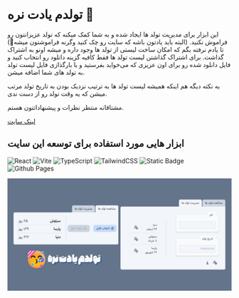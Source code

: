 # تولدم یادت نره 🥳
این ابزار برای مدیریت تولد ها ایجاد شده و به شما کمک میکنه که تولد عزیزانتون رو فراموش نکنید. (البته باید یادتون باشه که سایت رو چک کنید وگرنه فراموشتون میشه🤭)
تا یادم نرفته بگم که امکان ساخت لیستی از تولد ها وجود داره و میشه اونو به اشتراک گداشت. برای اشتراک گذاشتن لیست تولد ها فقط کافیه گزینه دانلود رو انتخاب کنید و فایل دانلود شده رو برای اون عزیزی که می‌خواید بفرستید و با بارگذازی فایل لیست تولد به تولد های شما اضافه میشن.

یه نکته دیگه هم اینکه همیشه لیست تولد ها به ترتیب نزدیک بودن به تاریخ تولد مرتب میشن که یه وقت تولد رو از دست ندی.

مشتاقانه منتظر نظرات و پیشنهاداتتون هستم.

[لینک سایت](https://myadegari.github.io/birthday-reminder/)

## ابزار هایی مورد استفاده برای توسعه این سایت
![React](https://img.shields.io/badge/React-%2320232a.svg?logo=react&logoColor=%2361DAFB)
![Vite](https://img.shields.io/badge/Vite-646CFF?logo=vite&logoColor=fff)
![TypeScript](https://img.shields.io/badge/TypeScript-3178C6?logo=typescript&logoColor=fff)
![TailwindCSS](https://img.shields.io/badge/Tailwind%20CSS-%2338B2AC.svg?logo=tailwind-css&logoColor=white)
![Static Badge](https://img.shields.io/badge/zustand-black)
![Github Pages](https://img.shields.io/badge/Github%20Pages-121013?logo=github&logoColor=white)

<p align="center">
  <img src="readme.png" />
</p>
